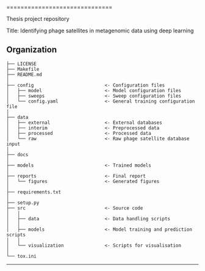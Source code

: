 ==============================

Thesis project repository 

Title: Identifying phage satellites in metagenomic data using deep learning



Organization
------------

    ├── LICENSE
    ├── Makefile
    ├── README.md
    │
    ├── config                          <- Configuration files
    │   ├── model                       <- Model configuration files
    │   ├── sweeps                      <- Sweep configuration files
    │   └── config.yaml                 <- General training configuration file
    │
    ├── data
    │   ├── external                    <- External databases
    │   ├── interim                     <- Preprocessed data
    │   ├── processed                   <- Processed data
    │   └── raw                         <- Raw phage satellite database input
    │
    ├── docs
    │
    ├── models                          <- Trained models
    │
    ├── reports                         <- Final report
    │   └── figures                     <- Generated figures
    │
    ├── requirements.txt
    │
    ├── setup.py
    ├── src                             <- Source code
    │   │
    │   ├── data                        <- Data handling scripts
    │   │
    │   ├── models                      <- Model training and prediction scripts
    │   │
    │   └── visualization               <- Scripts for visualisation
    │
    └── tox.ini


--------